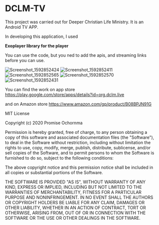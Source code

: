 # DCLM-TV
This project was carried out for Deeper Christian Life Ministry. It is an Android TV APP.
<p>In developing this application, I used</p>
<p><b>Exoplayer library for the player</b></p>


You can use the code, but you ned to add the apis, and streaming links before you can use.

![Screenshot_1592852424](https://user-images.githubusercontent.com/50696559/85922167-1fa9d980-b879-11ea-80b0-20062e72ae88.png)
![Screenshot_1592852411](https://user-images.githubusercontent.com/50696559/85922172-23d5f700-b879-11ea-9053-09f3f9abbfe6.png)
![Screenshot_1592852565](https://user-images.githubusercontent.com/50696559/85922177-2b959b80-b879-11ea-8689-4b451c4971dd.png)
![Screenshot_1592852570](https://user-images.githubusercontent.com/50696559/85922179-2d5f5f00-b879-11ea-95e1-52f2231d0eb1.png)
![Screenshot_1592852431](https://user-images.githubusercontent.com/50696559/85922180-2f292280-b879-11ea-8121-4074490cf055.png)


You can find the work on app store https://play.google.com/store/apps/details?id=org.dclm.live

and on Amazon store https://www.amazon.com/gp/product/B08BPJN91G

MIT License

Copyright (c) 2020 Promise Ochornma

Permission is hereby granted, free of charge, to any person obtaining a copy
of this software and associated documentation files (the "Software"), to deal
in the Software without restriction, including without limitation the rights
to use, copy, modify, merge, publish, distribute, sublicense, and/or sell
copies of the Software, and to permit persons to whom the Software is
furnished to do so, subject to the following conditions:

The above copyright notice and this permission notice shall be included in all
copies or substantial portions of the Software.

THE SOFTWARE IS PROVIDED "AS IS", WITHOUT WARRANTY OF ANY KIND, EXPRESS OR
IMPLIED, INCLUDING BUT NOT LIMITED TO THE WARRANTIES OF MERCHANTABILITY,
FITNESS FOR A PARTICULAR PURPOSE AND NONINFRINGEMENT. IN NO EVENT SHALL THE
AUTHORS OR COPYRIGHT HOLDERS BE LIABLE FOR ANY CLAIM, DAMAGES OR OTHER
LIABILITY, WHETHER IN AN ACTION OF CONTRACT, TORT OR OTHERWISE, ARISING FROM,
OUT OF OR IN CONNECTION WITH THE SOFTWARE OR THE USE OR OTHER DEALINGS IN THE
SOFTWARE.
